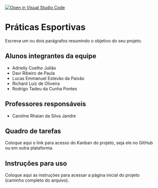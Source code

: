 [![Open in Visual Studio Code](https://classroom.github.com/assets/open-in-vscode-c66648af7eb3fe8bc4f294546bfd86ef473780cde1dea487d3c4ff354943c9ae.svg)](https://classroom.github.com/online_ide?assignment_repo_id=8840149&assignment_repo_type=AssignmentRepo)
# Práticas Esportivas
Escreva um ou dois parágrafos resumindo o objetivo do seu projeto.

## Alunos integrantes da equipe

 * Adrielly Coelho Julião
 * Davi Ribeiro de Paula
 * Lucas Emmanuel Estevão da Paixão
 * Richard Luiz de Oliveira
 * Rodrigo Tadeu da Cunha Pontes


## Professores responsáveis

* Caroline Rhaian da Silva Jandre


## Quadro de tarefas
Coloque aqui o link para acesso do Kanban do projeto, seja ele no GitHub ou em outra plataforma.

## Instruções para uso
Coloque aqui as instruções para acessar a página inicial do projeto (caminho completo do arquivo).
